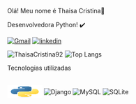 Olá! Meu nome é Thaisa Cristina👋

Desenvolvedora Python! ✔️

[![Gmail](https://img.shields.io/badge/Gmail-D14836?style=for-the-badge&logo=gmail&logoColor=white)](https://mail.google.com/mail/u/0/?ogbl#inbox)
[![linkedin](https://img.shields.io/badge/LinkedIn-0077B5?style=for-the-badge&logo=linkedin&logoColor=white)](https://www.linkedin.com/in/thaisa-cristina-662b36218/)



![ThaisaCristina92](https://github-readme-stats.vercel.app/api?username=ThaisaCristina92&show_icons=false&theme=radical)
![Top Langs](https://github-readme-stats.vercel.app/api/top-langs/?username=ThaisaCristina92&layout=compact)


Tecnologias utilizadas

<div style="display: inline_block"><br>
<img align="center" alt="Python" height="30" width="80" src="https://raw.githubusercontent.com/devicons/devicon/master/icons/python/python-original.svg">
<img align="center" alt="Django" height="30" width="80" src="https://img.shields.io/badge/Django-092E20?style=for-the-badge&logo=django&logoColor=white">
<img align="center" alt="MySQL" height="30" width="80" src="https://img.shields.io/badge/MySQL-00000F?style=for-the-badge&logo=mysql&logoColor=white">
<img align="center" alt="SQLite" height="30" width="80" src="https://img.shields.io/badge/SQLite-07405E?style=for-the-badge&logo=sqlite&logoColor=white">
</div>


